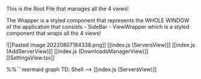 This is the Root File that manages all the 4 views! 

The Wrapper is a styled component that represents the WHOLE WINDOW of the application that consists
	- SideBar
	- ViewWrapper which is a styled component that wraps all the 4 views!

![[Pasted image 20220807184338.png]]
[[index.js (ServersView)]]
[[index.js (AddServerView)]]
[[index.js (DownloadsManagerView)]]
[[SettingsView.tsx]]

%%```mermaid
graph TD;
Shell --> [[index.js (ServersView)]]
```%%